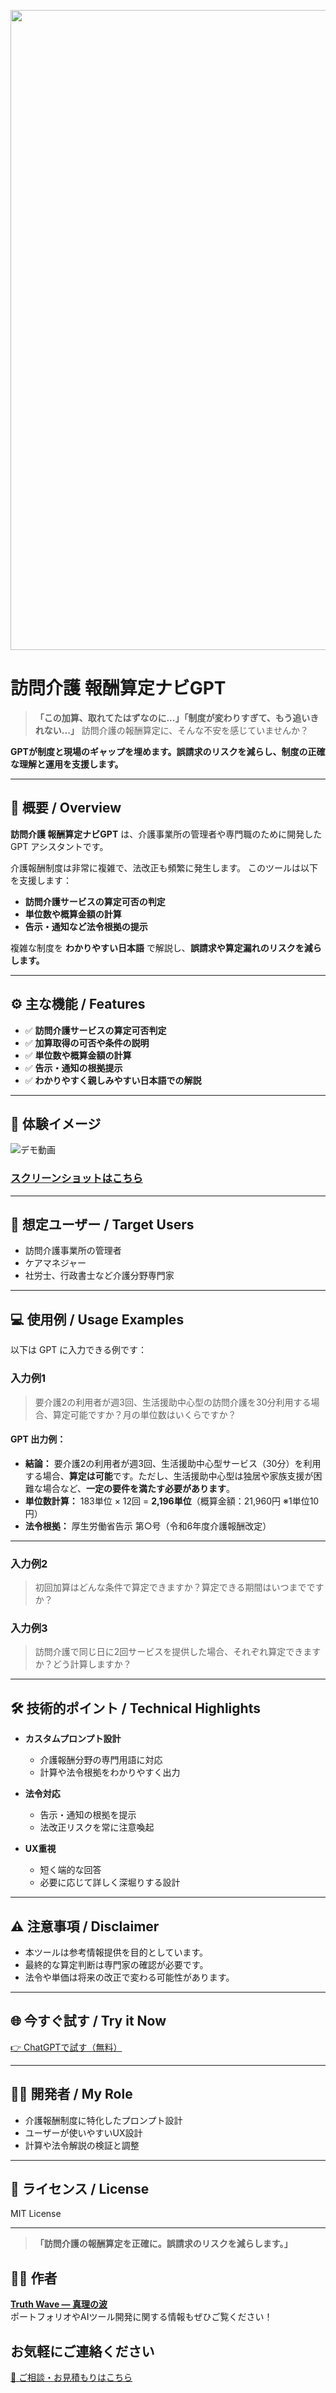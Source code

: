 <p align="center">
<img width="1536" height="1024" alt="訪問介護の報酬算定、AIで正確に。" src="https://github.com/user-attachments/assets/2fd2acc6-7aed-46d9-9f58-5b577ef28884" />

</p>

# 訪問介護 報酬算定ナビGPT

> **「この加算、取れてたはずなのに...」「制度が変わりすぎて、もう追いきれない...」**
> 訪問介護の報酬算定に、そんな不安を感じていませんか？

**GPTが制度と現場のギャップを埋めます。誤請求のリスクを減らし、制度の正確な理解と運用を支援します。**

---

## 📍 概要 / Overview

**訪問介護 報酬算定ナビGPT** は、介護事業所の管理者や専門職のために開発した GPT アシスタントです。

介護報酬制度は非常に複雑で、法改正も頻繁に発生します。
このツールは以下を支援します：

* **訪問介護サービスの算定可否の判定**
* **単位数や概算金額の計算**
* **告示・通知など法令根拠の提示**

複雑な制度を **わかりやすい日本語** で解説し、**誤請求や算定漏れのリスクを減らします。**

---

## ⚙️ 主な機能 / Features

* ✅ **訪問介護サービスの算定可否判定**
* ✅ **加算取得の可否や条件の説明**
* ✅ **単位数や概算金額の計算**
* ✅ **告示・通知の根拠提示**
* ✅ **わかりやすく親しみやすい日本語での解説**

---

## 📸 **体験イメージ**
![デモ動画](https://github.com/TomoProgrammingDayori/Home-Care-Fee-Calculation-Navigator-GPT/blob/main/%E8%B3%87%E6%96%99/%E3%83%87%E3%83%A2%E5%8B%95%E7%94%BB.gif)

### [スクリーンショットはこちら](https://github.com/truthwave/Home-Care-Fee-Calculation-Navigator-GPT/tree/main/%E8%B3%87%E6%96%99/%E3%82%B9%E3%82%AF%E3%83%AA%E3%83%BC%E3%83%B3%E3%82%B7%E3%83%A7%E3%83%83%E3%83%88)

---

## 🌟 想定ユーザー / Target Users

* 訪問介護事業所の管理者
* ケアマネジャー
* 社労士、行政書士など介護分野専門家

---

## 💻 使用例 / Usage Examples

以下は GPT に入力できる例です：

### 入力例1

> 要介護2の利用者が週3回、生活援助中心型の訪問介護を30分利用する場合、算定可能ですか？月の単位数はいくらですか？

#### GPT 出力例：

* **結論：** 要介護2の利用者が週3回、生活援助中心型サービス（30分）を利用する場合、**算定は可能**です。ただし、生活援助中心型は独居や家族支援が困難な場合など、**一定の要件を満たす必要があります**。
* **単位数計算：** 183単位 × 12回 = **2,196単位**（概算金額：21,960円 ※1単位10円）
* **法令根拠：** 厚生労働省告示 第○号（令和6年度介護報酬改定）

---

### 入力例2

> 初回加算はどんな条件で算定できますか？算定できる期間はいつまでですか？

### 入力例3

> 訪問介護で同じ日に2回サービスを提供した場合、それぞれ算定できますか？どう計算しますか？

---

## 🛠️ 技術的ポイント / Technical Highlights

* **カスタムプロンプト設計**

  * 介護報酬分野の専門用語に対応
  * 計算や法令根拠をわかりやすく出力

* **法令対応**

  * 告示・通知の根拠を提示
  * 法改正リスクを常に注意喚起

* **UX重視**

  * 短く端的な回答
  * 必要に応じて詳しく深堀りする設計

---

## ⚠️ 注意事項 / Disclaimer

* 本ツールは参考情報提供を目的としています。
* 最終的な算定判断は専門家の確認が必要です。
* 法令や単価は将来の改正で変わる可能性があります。

---

## 🌐 今すぐ試す / Try it Now

[👉 ChatGPTで試す（無料）](https://chatgpt.com/g/g-6871b2d7e26c81919d81b3d70bdce95d-wen-jie-hu-bao-chou-suan-ding-nahigpt)

---

## 👨‍💻 開発者 / My Role

* 介護報酬制度に特化したプロンプト設計
* ユーザーが使いやすいUX設計
* 計算や法令解説の検証と調整

---

## 📄 ライセンス / License

MIT License

---

> **「訪問介護の報酬算定を正確に。誤請求のリスクを減らします。」**

## 🧑‍💻 作者

**[Truth Wave ― 真理の波](https://github.com/truthwave)**  
ポートフォリオやAIツール開発に関する情報もぜひご覧ください！

## お気軽にご連絡ください
[📩 ご相談・お見積もりはこちら](mailto:realmadrid71214591@gmail.com)
